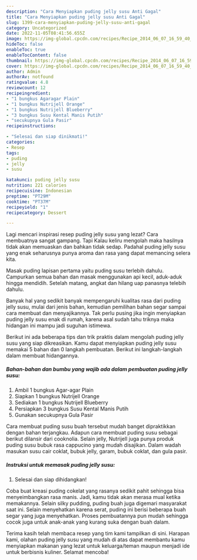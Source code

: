 ```yaml
---
description: "Cara Menyiapkan puding jelly susu Anti Gagal"
title: "Cara Menyiapkan puding jelly susu Anti Gagal"
slug: 1399-cara-menyiapkan-puding-jelly-susu-anti-gagal
category: Uncategorized
date: 2022-11-05T08:41:56.655Z
image: https://img-global.cpcdn.com/recipes/Recipe_2014_06_07_16_59_40_637_d47239_original_20140523_034506/680x482cq70/puding-jelly-susu-foto-resep-utama.jpg
hideToc: false
enableToc: true
enableTocContent: false
thumbnail: https://img-global.cpcdn.com/recipes/Recipe_2014_06_07_16_59_40_637_d47239_original_20140523_034506/680x482cq70/puding-jelly-susu-foto-resep-utama.jpg
cover: https://img-global.cpcdn.com/recipes/Recipe_2014_06_07_16_59_40_637_d47239_original_20140523_034506/680x482cq70/puding-jelly-susu-foto-resep-utama.jpg
author: Admin
authorAv: notfound
ratingvalue: 4.8
reviewcount: 12
recipeingredient:
- "1 bungkus Agaragar Plain"
- "1 bungkus Nutrijell Orange"
- "1 bungkus Nutrijell Blueberry"
- "3 bungkus Susu Kental Manis Putih"
- "secukupnya Gula Pasir"
recipeinstructions:

- "Selesai dan siap dinikmati!"
categories:
- Resep
tags:
- puding
- jelly
- susu

katakunci: puding jelly susu 
nutrition: 221 calories
recipecuisine: Indonesian
preptime: "PT29M"
cooktime: "PT37M"
recipeyield: "1"
recipecategory: Dessert

---
```



Lagi mencari inspirasi resep puding jelly susu yang lezat? Cara membuatnya sangat gampang. Tapi Kalau keliru mengolah maka hasilnya tidak akan memuaskan dan bahkan tidak sedap. Padahal puding jelly susu yang enak seharusnya punya aroma dan rasa yang dapat memancing selera kita.


Masak puding lapisan pertama yaitu puding susu terlebih dahulu. Campurkan semua bahan dan masak menggunakan api kecil, aduk-aduk hingga mendidih. Setelah matang, angkat dan hilang uap panasnya telebih dahulu.

Banyak hal yang sedikit banyak mempengaruhi kualitas rasa dari puding jelly susu, mulai dari jenis bahan, kemudian pemilihan bahan segar sampai cara membuat dan menyajikannya. Tak perlu pusing jika ingin menyiapkan puding jelly susu enak di rumah, karena asal sudah tahu triknya maka hidangan ini mampu jadi suguhan istimewa.


Berikut ini ada beberapa tips dan trik praktis dalam mengolah puding jelly susu yang siap dikreasikan. Kamu dapat menyiapkan puding jelly susu memakai 5 bahan dan 0 langkah pembuatan. Berikut ini langkah-langkah dalam membuat hidangannya.

<!--inarticleads1-->

##### Bahan-bahan dan bumbu yang wajib ada dalam pembuatan puding jelly susu:

1. Ambil 1 bungkus Agar-agar Plain
1. Siapkan 1 bungkus Nutrijell Orange
1. Sediakan 1 bungkus Nutrijell Blueberry
1. Persiapkan 3 bungkus Susu Kental Manis Putih
1. Gunakan secukupnya Gula Pasir


Cara membuat puding susu buah tersebut mudah banget dipraktikkan dengan bahan terjangkau. Adapun cara membuat puding susu sebagai berikut dilansir dari cooknolia. Selain jelly, Nutrijell juga punya produk puding susu bubuk rasa cappucino yang mudah disajikan. Dalam wadah masukan susu cair coklat, bubuk jelly, garam, bubuk coklat, dan gula pasir. 

<!--inarticleads2-->

##### Instruksi untuk memasak puding jelly susu:


1. Selesai dan siap dihidangkan!

Coba buat kreasi puding cokelat yang rasanya sedikit pahit sehingga bisa menyeimbangkan rasa manis. Jadi, kamu tidak akan merasa mual ketika memakannya. Selain silky pudding, puding buah juga digemari masyarakat saat ini. Selain menyehatkan karena serat, puding ini berisi beberapa buah segar yang juga menyehatkan. Proses pembuatannya pun mudah sehingga cocok juga untuk anak-anak yang kurang suka dengan buah dalam. 

Terima kasih telah membaca resep yang tim kami tampilkan di sini. Harapan kami, olahan puding jelly susu yang mudah di atas dapat membantu kamu menyiapkan makanan yang lezat untuk keluarga/teman maupun menjadi ide untuk berbisnis kuliner. Selamat mencoba!
